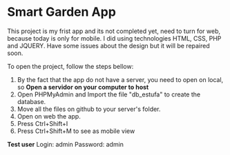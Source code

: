 # Smart Garden App

This project is my frist app and its not completed yet, need to turn for web, because today is only for mobile.
I did using technologies HTML, CSS, PHP and JQUERY.
Have some issues about the design but it will be repaired soon.

To open the project, follow the steps bellow:

  1. By the fact that the app do not have a server, you need to open on local, so **Open a servidor on your computer to host**
  2. Open PHPMyAdmin and Import the file "db_estufa" to create the database.
  3. Move all the files on github to your server's folder.
  4. Open on web the app.
  5. Press Ctrl+Shift+I
  6. Press Ctrl+Shift+M to see as mobile view
  
  **Test user**
  Login: admin  Password: admin
  

